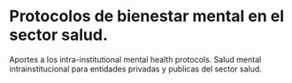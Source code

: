 # Protocolos de bienestar mental en el sector salud.
Aportes a los intra-institutional mental health protocols. Salud mental intrainstitucional para entidades privadas y publicas del sector salud.
